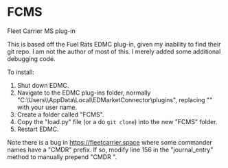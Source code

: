 # FCMS
Fleet Carrier MS plug-in

This is based off the Fuel Rats EDMC plug-in, given my inability to find their git repo. I am not the author of most of this. I merely added some additional debugging code.

To install:
 1. Shut down EDMC.
 2. Navigate to the EDMC plug-ins folder, normally "C:\Users\\<user>\AppData\Local\EDMarketConnector\plugins\", replacing "<user>" with your user name.
 3. Create a folder called "FCMS".
 4. Copy the "load.py" file (or a do `git clone`) into the new "FCMS" folder.
 5. Restart EDMC.

Note there is a bug in https://fleetcarrier.space where some commander names
have a "CMDR" prefix. If so, modify line 156 in the "journal_entry" method to
manually prepend "CMDR ".
